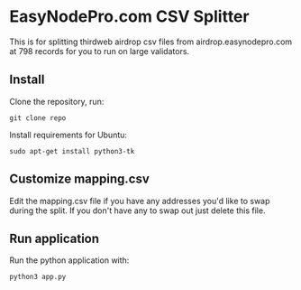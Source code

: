 # EasyNodePro.com CSV Splitter
This is for splitting thirdweb airdrop csv files from airdrop.easynodepro.com at 798 records for you to run on large validators.

## Install
Clone the repository, run:

`git clone repo`

Install requirements for Ubuntu:

`sudo apt-get install python3-tk`

## Customize mapping.csv
Edit the mapping.csv file if you have any addresses you'd like to swap during the split. If you don't have any to swap out just delete this file.

## Run application
Run the python application with:

`python3 app.py`

